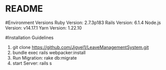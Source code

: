 # README

#Environment Versions
Ruby Version: 2.7.3p183
Rails Version: 6.1.4
Node.js Version: v14.17.1
Yarn Version: 1.22.10

#Installation Guidelines
1. git clone https://github.com/Jigyel1/LeaveManagementSystem.git
2. bundle exec rails webpacker:install
3. Run Migration: rake db:migrate
4. start Server: rails s

